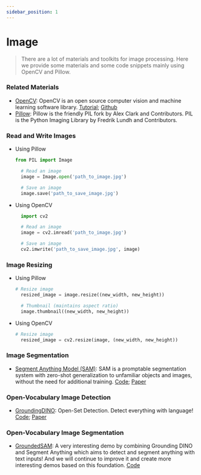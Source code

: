 ```yaml
---
sidebar_position: 1
---
```



# Image
> There are a lot of materials and toolkits for image processing. Here we provide some materials and some code snippets mainly using OpenCV and Pillow.

### Related Materials
- [OpenCV](https://opencv.org/): OpenCV is an open source computer vision and machine learning software library. [Tutorial](https://docs.opencv.org/4.x/d9/df8/tutorial_root.html); [Github](https://github.com/opencv/opencv)
- [Pillow](https://pillow.readthedocs.io/en/stable/): Pillow is the friendly PIL fork by Alex Clark and Contributors. PIL is the Python Imaging Library by Fredrik Lundh and Contributors.

### Read and Write Images
- Using Pillow
  ```python
  from PIL import Image

    # Read an image
    image = Image.open('path_to_image.jpg')

    # Save an image
    image.save('path_to_save_image.jpg')
  ```
- Using OpenCV
  ```python
    import cv2

    # Read an image
    image = cv2.imread('path_to_image.jpg')

    # Save an image
    cv2.imwrite('path_to_save_image.jpg', image)
  ```

### Image Resizing
- Using Pillow
  ```python
  # Resize image
    resized_image = image.resize((new_width, new_height))

    # Thumbnail (maintains aspect ratio)
    image.thumbnail((new_width, new_height))
  ```
- Using OpenCV
  ```python
  # Resize image
    resized_image = cv2.resize(image, (new_width, new_height))
  ```


### Image Segmentation
- [Segment Anything Model (SAM)](https://segment-anything.com/): SAM is a promptable segmentation system with zero-shot generalization to unfamiliar objects and images, without the need for additional training. [Code](https://github.com/facebookresearch/segment-anything); [Paper](https://arxiv.org/abs/2304.02643)
  

### Open-Vocabulary Image Detection
- [GroundingDINO](https://github.com/IDEA-Research/GroundingDINO): Open-Set Detection. Detect everything with language! [Code](https://github.com/IDEA-Research/GroundingDINO); [Paper](https://arxiv.org/abs/2303.05499)

### Open-Vocabulary Image Segmentation
- [GroundedSAM](https://github.com/IDEA-Research/Grounded-Segment-Anything):  A very interesting demo by combining Grounding DINO and Segment Anything which aims to detect and segment anything with text inputs! And we will continue to improve it and create more interesting demos based on this foundation.
[Code](https://github.com/IDEA-Research/Grounded-Segment-Anything)